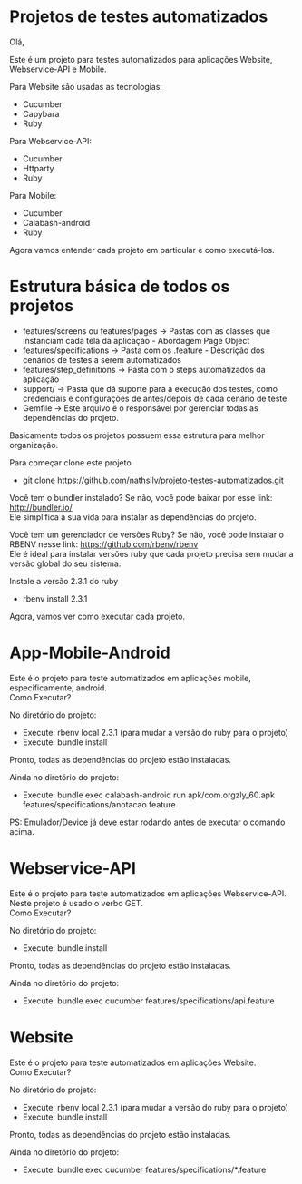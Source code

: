 # Projetos de testes automatizados

Olá,

Este é um projeto para testes automatizados para aplicações Website, Webservice-API e Mobile. </br>

Para Website são usadas as tecnologias: </br>
* Cucumber
* Capybara
* Ruby

Para Webservice-API: </br>
* Cucumber
* Httparty
* Ruby

Para Mobile:
* Cucumber
* Calabash-android
* Ruby

Agora vamos entender cada projeto em particular e como executá-los. </br>

# Estrutura básica de todos os projetos

* features/screens ou features/pages -> Pastas com as classes que instanciam cada tela da aplicação - Abordagem Page Object
* features/specifications -> Pasta com os .feature - Descrição dos cenários de testes a serem automatizados
* features/step_definitions -> Pasta com o steps automatizados da aplicação
* support/ -> Pasta que dá suporte para a execução dos testes, como credenciais e configurações de antes/depois de cada cenário de teste
* Gemfile -> Este arquivo é o responsável por gerenciar todas as dependências do projeto.

Basicamente todos os projetos possuem essa estrutura para melhor organização. <br>

Para começar clone este projeto

* git clone https://github.com/nathsilv/projeto-testes-automatizados.git

Você tem o bundler instalado? Se não, você pode baixar por esse link: http://bundler.io/ </br>
Ele simplifica a sua vida para instalar as dependências do projeto. <br>

Você tem um gerenciador de versões Ruby? Se não, você pode instalar o RBENV nesse link: https://github.com/rbenv/rbenv <br>
Ele é ideal para instalar versões ruby que cada projeto precisa sem mudar a versão global do seu sistema. <br>

Instale a versão 2.3.1 do ruby
* rbenv install 2.3.1


Agora, vamos ver como executar cada projeto. <br>

# App-Mobile-Android

Este é o projeto para teste automatizados em aplicações mobile, especificamente, android. </br>
Como Executar?

No diretório do projeto:

* Execute: rbenv local 2.3.1 (para mudar a versão do ruby para o projeto)
* Execute: bundle install

Pronto, todas as dependências do projeto estão instaladas. </br>

Ainda no diretório do projeto:

* Execute: bundle exec calabash-android run apk/com.orgzly_60.apk features/specifications/anotacao.feature

PS: Emulador/Device já deve estar rodando antes de executar o comando acima.

# Webservice-API

Este é o projeto para teste automatizados em aplicações Webservice-API. </br>
Neste projeto é usado o verbo GET. </br>
Como Executar?

No diretório do projeto:

* Execute: bundle install

Pronto, todas as dependências do projeto estão instaladas. </br>

Ainda no diretório do projeto:

* Execute: bundle exec cucumber features/specifications/api.feature

# Website
Este é o projeto para teste automatizados em aplicações Website. </br>
Como Executar?

No diretório do projeto:

* Execute: rbenv local 2.3.1 (para mudar a versão do ruby para o projeto)
* Execute: bundle install

Pronto, todas as dependências do projeto estão instaladas. </br>

Ainda no diretório do projeto:

* Execute: bundle exec cucumber features/specifications/*.feature
